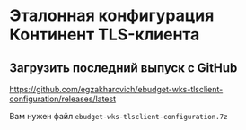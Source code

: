 
# Эталонная конфигурация Континент TLS-клиента

## Загрузить последний выпуск с GitHub

<https://github.com/egzakharovich/ebudget-wks-tlsclient-configuration/releases/latest>

Вам нужен файл `ebudget-wks-tlsclient-configuration.7z`

<!-- // code: language=markdown insertSpaces=true tabSize=2 -->
